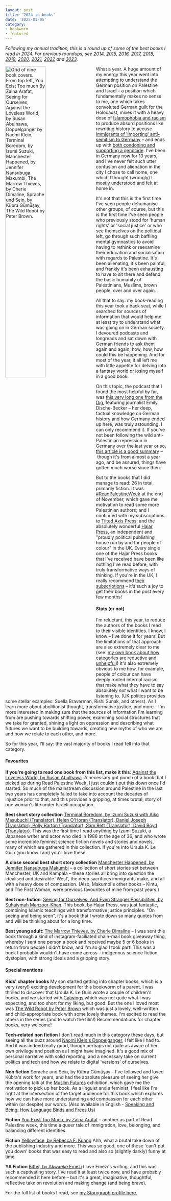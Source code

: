 ```yaml
---
layout: post
title: "2024 in books"
date: '2025-01-05'
category:
- bookworm
- featured
---
```


*Following my annual tradition, this is a round up of some of the best books I read in 2024. For previous roundups, see [2014](https://zararah.net/blog/2014/12/26/50-books-2014/), [2015](https://zararah.net/blog/2016/01/02/my-year-in-books/), [2016](https://zararah.net/blog/2017/01/04/2016-in-books/), [2017](https://zararah.net/blog/2017/12/30/2017-in-books/), [2018](https://zararah.net/blog/2019/01/06/2018-in-books/), [2019](https://zararah.net/blog/2020/01/02/2019-in-books/), [2020](https://zararah.net/blog/2021/01/03/2020-in-books/), [2021](https://zararah.net/blog/2022/01/02/2021-in-books/), [2022](https://zararah.net/blog/2023/01/02/2022-in-books/) and [2023](https://zararah.net/blog/2024/01/04/2023-in-books/).*

<img src="{{ site.url }}/assets/blog/2024/top-9-2024-books-zr.png" style="width:50%; float:left; margin-right:2rem; margin-bottom:1rem" alt="Grid of nine book covers. From top left, You Exist Too much By Zaina Arafat, Seeing for Ourselves, Against the Loveless World, by Susan Abulhawa, Doppelganger by Naomi Klein, Terminal Boredom, by Izumi Suzuki, Manchester Happened, by Jennifer Nansubuga Makumbi, The Marrow Thieves, by Cherie Dimaline, Sprache und Sein, by Kübra Gümüşay, The Wild Robot by Peter Brown.">


What a year. A huge amount of my energy this year went into attempting to understand the German position on Palestine and Israel – a position which fundamentally makes no sense to me, one which takes convoluted German guilt for the Holocaust, mixes it with a heavy dose of [Islamophobia and racism](https://www.aljazeera.com/opinions/2024/9/18/whats-behind-germanys-raging-islamophobia) to produce absurd positions like rewriting history to accuse [immigrants of 'importing' anti-semitism to Germany](https://diem25.org/jewish-organisations-around-the-world-condemn-german-parliamentary-resolution-on-anti-semitism/) – and ends up with [both condoning and supporting a genocide](https://www.middleeastmonitor.com/20241015-german-fm-israel-can-kill-civilians-in-gaza-to-defend-itself/). I've been in Germany now for 13 years, and I've never felt such utter confusion and alienation in the city I chose to call home, one which I thought (wrongly) I mostly understood and felt at home in. 

It's not that this is the first time I've seen people dehumanise other groups, of course, but this is the first time I've seen people who previously stood for 'human rights' or 'social justice' or who see themselves on the political left, go through such baffling mental gymnastics to avoid having to rethink or reexamine their education and socialisation with regards to Palestine. It's been alienating, it's been painful, and frankly it's been exhausting to have to sit there and defend the basic humanity of Palestinians, Muslims, brown people, over and over again. 

All that to say: my book-reading this year took a back seat, while I searched for sources of information that would help me at least try to understand what was going on in German society. I devoured podcasts and longreads and sat down with German friends to ask them again and again, how, how, how could this be happening. And for most of the year, it all left me with little appetite for delving into a fantasy world or losing myself in a good book.

On this topic, the podcast that I found the most helpful by far, was [this very long one from the Dig](https://thedigradio.com/podcast/the-german-question-w-emily-dische-becker/), featuring journalist Emily Dische-Becker – her deep, factual knowledge on German history and how Germany ended up here, was truly astounding. I can only recommend it. If you've not been following the wild anti-Palestinian repression in Germany over the last year or so, [this article is a good summary](https://www.972mag.com/germany-israel-palestine-solidarity-repression/) – though it's from almost a year ago, and be assured, things have gotten much worse since then. 

But to the books that I did manage to read: 26 in total, primarily fiction. It was [#ReadPalestineWeek](https://publishersforpalestine.org/2024/11/18/join-read-palestine-week-2024-november-29-december-5/) at the end of November, which gave me motivation to read some more Palestinian authors; and I continued with my subscriptions to [Tilted Axis Press](https://www.tiltedaxispress.com/), and the absolutely wonderful [Hajar Press](https://www.hajarpress.com/about), an independent and "proudly political publishing house run by and for people of colour" in the UK. Every single one of the Hajar Press books that I've received have been like nothing I've read before, with truly transformative ways of thinking. If you're in the UK, I really recommend [their subscriptions](https://www.hajarpress.com/subscribe) – it's such a joy to get their books in the post every few months! 

#### Stats (or not)

I'm reluctant, this year, to reduce the authors of the books I read to their visible identities. I know, I know – I've done it for years! But the limitations of that approach are also extremely clear to me (see: [my own book about how categories are reductive and unhelpful](https://www.404ink.com/store/p/inklings-machine-readable-me)!) It's also extremely obvious to me how, for example, people of colour can have deeply rooted internal racism that make what they have to say absolutely *not* what I want to be listening to. (UK politics provides some stellar examples: Suella Braverman, Rishi Sunak, and others). As I learn more about abolitionist thought, transformative justice, and more – I'm more interested in making sure that the sources of information I'm learning from are pushing towards shifting power, examining social structures that we take for granted, shining a light on oppression and describing what futures we want to be building towards, creating new myths of who we are and how we relate to each other, and more. 

So for this year, I'll say: the vast majority of books I read fell into that category. 

#### Favourites


**If you're going to read one book from this list, make it this**: [Against the Loveless World, by Susan Abulhawa](https://app.thestorygraph.com/books/18bf6579-a03a-4445-acda-58eba1429fd6). A necessary gut punch of a book that I picked up during Read Palestine Week, I just couldn't put this down once I'd started. So much of the mainstream discussion around Palestine in the last two years has completely failed to take into account the decades of injustice prior to that, and this provides a gripping, at times brutal, story of one woman's life under Israeli occupation. 

**Best short story collection** [Terminal Boredom, by Izumi Suzuki with Aiko Masubuchi (Translator), Helen O'Horan (Translator), Daniel Joseph (Translator), Polly Barton (Translator), Sam Bett (Translator), David Boyd (Translator)](https://app.thestorygraph.com/books/eb78577b-cfa8-4511-bb6f-f323fad43558). This was the first time I read anything by Izumi Suzuki, a Japanese writer and actor who died in 1986 at the age of 36, and who wrote some incredible feminist science fiction novels and stories and novels, many of which are gathered in this collection. If you're into Ursula K. Le Guin (you know I am) you'll love these. 

**A close second best short story collection** [Manchester Happened, by Jennifer Nansubuga Makumbi](https://app.thestorygraph.com/books/1c8f5a44-4199-4033-9a43-c9c14e0ec148) – a collection of short stories set between Manchester, UK and Kampala – these stories all bring into question the idealised and desirable 'West', the deep sacrifices immigrants make, and all with a heavy dose of compassion. (Also, Makumbi's other books – Kintu, and The First Woman, were previous favourites of mine from past years.)

**Best non-fiction**: [Seeing for Ourselves: And Even Stranger Possibilities, by Suhaiymah Manzoor-Khan](https://app.thestorygraph.com/books/d99bebed-ee98-4cc3-ab9d-586aa22077ac). This book, by Hajar Press, was just fantastic, combining Islamic teachings with transformative justice principles. "On seeing and being seen", it's a book that I wrote down so many quotes from and will be thinking about for a long time. 

**Best young adult**: [The Marrow Thieves, by Cherie Dimaline](https://app.thestorygraph.com/books/c18ba82e-8e82-4e25-8e20-3161f726be53) – I was sent this book through a kind of instagram-faciliated chain-mail book giveaway thing, whereby I sent one person a book and received maybe 5 or 6 books in return from people I didn't know, and I'm so glad I took part! This was a book I probably wouldn't have come across – indigenous science fiction, dystopian, with strong ideals and a gripping story. 

#### Special mentions

**Kids' chapter books** My son started getting into chapter books, which is a very (very!) exciting development for this bookworm of a parent. I was thrilled to discover that Ursula K. Le Guin wrote a couple of children's books, and we started with [Catwings](https://app.thestorygraph.com/books/23ba1e74-7fe3-421c-8df4-d20e7034b0ab) which was not quite what I was expecting, and too short for my liking, but good. But the one I loved most was [The Wild Robot by Peter Brown](https://app.thestorygraph.com/books/18cb730b-6d4d-4e0e-b1b6-c3fdce938de8) which was just a lovely, well-written and child-appropriate book with some lovely themes. I'm excited to read the others in the series (and to watch the film!) Recommendations for chapter books, very welcome!

**Tech-related non fiction** I don't read much in this category these days, but seeing all the buzz around [Naomi Klein's Doppelganger](https://app.thestorygraph.com/books/c014e12a-8eb2-44e2-8e54-e61a22b420af), I felt like I had to. And it was indeed really good, though perhaps not quite as aware of her own privilege and position as I might have imagined. It's a good mix of personal narrative with solid reporting, and a necessary take on current politics and tech and how we relate to digital 'versions' of ourselves.

**Non fiction** Sprache und Sein, by Kübra Gümüşay – I've followed and loved Kübra's work for years, and had the absolute pleasure of seeing her give the opening talk at the [Muslim Futures](https://muslimfutures.de/home/) exhibition, which gave me the motivation to pick up her book. As a linguist and a feminist, I feel like I'm right at the intersection of the target audience for this book which explores how we can have more understanding and compassion for each other within (or despite) our words. (Also available in English - [Speaking and Being: How Language Binds and Frees Us](https://app.thestorygraph.com/books/cb59dc70-f21e-4e1f-9e72-3844392c02bf))

**Fiction** [You Exist Too Much, by Zaina Arafat](https://app.thestorygraph.com/books/cef5a89d-067d-4ae6-b355-9c179f8bfe25) – another as part of Read Palestine week, this time a queer tale of immigration, love, belonging, and balancing different identities. 

**Fiction** [Yellowface, by Rebecca F. Kuang](https://app.thestorygraph.com/books/2d7248cb-2d7a-4d3e-a45a-d1b995aeaaf8) Ahh, what a brutal take down of the publishing industry and more. This was so good, one of those 'can't put you down' books that was easy to read and also so (slightly darkly) funny at time.

**YA Fiction** [Bitter, by Akwaeke Emezi](https://app.thestorygraph.com/books/88c4bd79-ec23-4394-9339-0296259e9068) I love Emezi's writing, and this was such a captivating story. I've read it at least twice now, and have probably recommended it here before – but it's a great, imaginative, thoughtful, reflective take on revolution and making change (and being brave). 

For the full list of books I read, see [my Storygraph profile here.](https://app.thestorygraph.com/wrap-up/2024/zararah)






